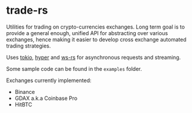 # trade-rs

Utilities for trading on crypto-currencies exchanges. Long term goal is to
provide a general enough, unified API for abstracting over various exchanges,
hence making it easier to develop cross exchange automated trading
strategies.

Uses [tokio](https://github.com/tokio-rs/tokio), [hyper](https://github.com/hyperium/hyper)
and [ws-rs](https://github.com/housleyjk/ws-rs) for asynchronous requests and
streaming.

Some sample code can be found in the `examples` folder.

Exchanges currently implemented:
* Binance
* GDAX a.k.a Coinbase Pro
* HitBTC
